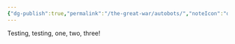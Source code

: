 ```yaml
---
{"dg-publish":true,"permalink":"/the-great-war/autobots/","noteIcon":"default","created":"2025-03-24T17:20:45.469-04:00","updated":"2025-03-24T17:23:25.387-04:00"}
---
```

  
Testing, testing, one, two, three! 
